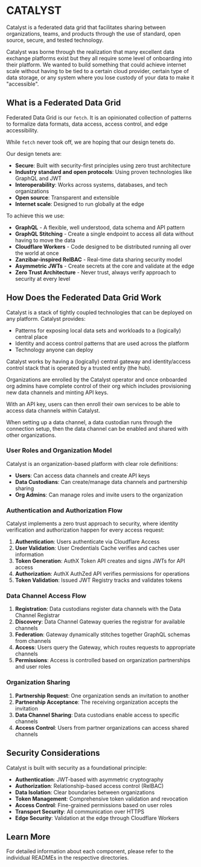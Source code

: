 # CATALYST

Catalyst is a federated data grid that facilitates sharing between organizations, teams, and products through the use of standard, open source, secure, and tested technology.

Catalyst was borne through the realization that many excellent data exchange platforms exist but they all require some level of onboarding into their platform. We wanted to build something that could achieve internet scale without having to be tied to a certain cloud provider, certain type of data storage, or any system where you lose custody of your data to make it "accessible".

## What is a Federated Data Grid

Federated Data Grid is our `fetch`. It is an opinionated collection of patterns to formalize data formats, data access, access control, and edge accessibility.

While `fetch` never took off, we are hoping that our design tenets do.

Our design tenets are:

* **Secure**: Built with security-first principles using zero trust architecture
* **Industry standard and open protocols**: Using proven technologies like GraphQL and JWT
* **Interoperability**: Works across systems, databases, and tech organizations
* **Open source**: Transparent and extensible
* **Internet scale**: Designed to run globally at the edge

To achieve this we use:

* **GraphQL** - A flexible, well understood, data schema and API pattern
* **GraphQL Stitching** - Create a single endpoint to access all data without having to move the data
* **Cloudflare Workers** - Code designed to be distributed running all over the world at once
* **Zanzibar-inspired RelBAC** - Real-time data sharing security model
* **Asymmetric JWTs** - Create secrets at the core and validate at the edge
* **Zero Trust Architecture** - Never trust, always verify approach to security at every level

## How Does the Federated Data Grid Work

Catalyst is a stack of tightly coupled technologies that can be deployed on any platform. Catalyst provides:

* Patterns for exposing local data sets and workloads to a (logically) central place
* Identity and access control patterns that are used across the platform
* Technology anyone can deploy

Catalyst works by having a (logically) central gateway and identity/access control stack that is operated by a trusted entity (the hub). 

Organizations are enrolled by the Catalyst operator and once onboarded org admins have complete control of their org which includes provisioning new data channels and minting API keys.

With an API key, users can then enroll their own services to be able to access data channels within Catalyst.

When setting up a data channel, a data custodian runs through the connection setup, then the data channel can be enabled and shared with other organizations.

### User Roles and Organization Model

Catalyst is an organization-based platform with clear role definitions:

* **Users**: Can access data channels and create API keys
* **Data Custodians**: Can create/manage data channels and partnership sharing
* **Org Admins**: Can manage roles and invite users to the organization

### Authentication and Authorization Flow

Catalyst implements a zero trust approach to security, where identity verification and authorization happen for every access request:

1. **Authentication**: Users authenticate via Cloudflare Access
2. **User Validation**: User Credentials Cache verifies and caches user information
3. **Token Generation**: AuthX Token API creates and signs JWTs for API access
4. **Authorization**: AuthX AuthZed API verifies permissions for operations
5. **Token Validation**: Issued JWT Registry tracks and validates tokens

### Data Channel Access Flow

1. **Registration**: Data custodians register data channels with the Data Channel Registrar
2. **Discovery**: Data Channel Gateway queries the registrar for available channels
3. **Federation**: Gateway dynamically stitches together GraphQL schemas from channels
4. **Access**: Users query the Gateway, which routes requests to appropriate channels
5. **Permissions**: Access is controlled based on organization partnerships and user roles

### Organization Sharing

1. **Partnership Request**: One organization sends an invitation to another
2. **Partnership Acceptance**: The receiving organization accepts the invitation
3. **Data Channel Sharing**: Data custodians enable access to specific channels
4. **Access Control**: Users from partner organizations can access shared channels   

## Security Considerations

Catalyst is built with security as a foundational principle:

- **Authentication**: JWT-based with asymmetric cryptography
- **Authorization**: Relationship-based access control (RelBAC)
- **Data Isolation**: Clear boundaries between organizations
- **Token Management**: Comprehensive token validation and revocation
- **Access Control**: Fine-grained permissions based on user roles
- **Transport Security**: All communication over HTTPS
- **Edge Security**: Validation at the edge through Cloudflare Workers

## Learn More

For detailed information about each component, please refer to the individual READMEs in the respective directories.